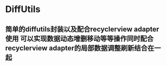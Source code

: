 # DiffUtils

## 简单的diffutils封装以及配合recyclerview adapter使用 可以实现数据动态增删移动等等操作同时配合 recyclerview adapter的局部数据调整刷新结合在一起